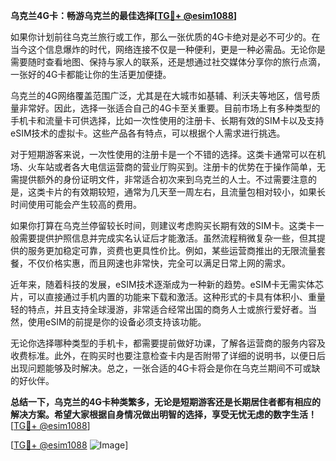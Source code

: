 **乌克兰4G卡：畅游乌克兰的最佳选择[[TG💪+ @esim1088](https://t.me/s/esim1088)]**

如果你计划前往乌克兰旅行或工作，那么一张优质的4G卡绝对是必不可少的。在当今这个信息爆炸的时代，网络连接不仅是一种便利，更是一种必需品。无论你是需要随时查看地图、保持与家人的联系，还是想通过社交媒体分享你的旅行点滴，一张好的4G卡都能让你的生活更加便捷。

乌克兰的4G网络覆盖范围广泛，尤其是在大城市如基辅、利沃夫等地区，信号质量非常好。因此，选择一张适合自己的4G卡至关重要。目前市场上有多种类型的手机卡和流量卡可供选择，比如一次性使用的注册卡、长期有效的SIM卡以及支持eSIM技术的虚拟卡。这些产品各有特点，可以根据个人需求进行挑选。

对于短期游客来说，一次性使用的注册卡是一个不错的选择。这类卡通常可以在机场、火车站或者各大电信运营商的营业厅购买到。注册卡的优势在于操作简单，无需提供额外的身份证明文件，非常适合初次来到乌克兰的人士。不过需要注意的是，这类卡片的有效期较短，通常为几天至一周左右，且流量包相对较小，如果长时间使用可能会产生较高的费用。

如果你打算在乌克兰停留较长时间，则建议考虑购买长期有效的SIM卡。这类卡一般需要提供护照信息并完成实名认证后才能激活。虽然流程稍微复杂一些，但其提供的服务更加稳定可靠，资费也更具性价比。例如，某些运营商推出的无限流量套餐，不仅价格实惠，而且网速也非常快，完全可以满足日常上网的需求。

近年来，随着科技的发展，eSIM技术逐渐成为一种新的趋势。eSIM卡无需实体芯片，可以直接通过手机内置的功能来下载和激活。这种形式的卡具有体积小、重量轻的特点，并且支持全球漫游，非常适合经常出国的商务人士或旅行爱好者。当然，使用eSIM的前提是你的设备必须支持该功能。

无论你选择哪种类型的手机卡，都需要提前做好功课，了解各运营商的服务内容及收费标准。此外，在购买时也要注意检查卡内是否附带了详细的说明书，以便日后出现问题能够及时解决。总之，一张合适的4G卡将会是你在乌克兰期间不可或缺的好伙伴。

**总结一下，乌克兰的4G卡种类繁多，无论是短期游客还是长期居住者都有相应的解决方案。希望大家根据自身情况做出明智的选择，享受无忧无虑的数字生活！** [[TG💪+ @esim1088](https://t.me/s/esim1088)]

[[TG💪+ @esim1088](https://t.me/s/esim1088) ![Image](https://i.postimg.cc/4NQfJmqS/Snipaste-2025-05-13-00-14-12.png)]